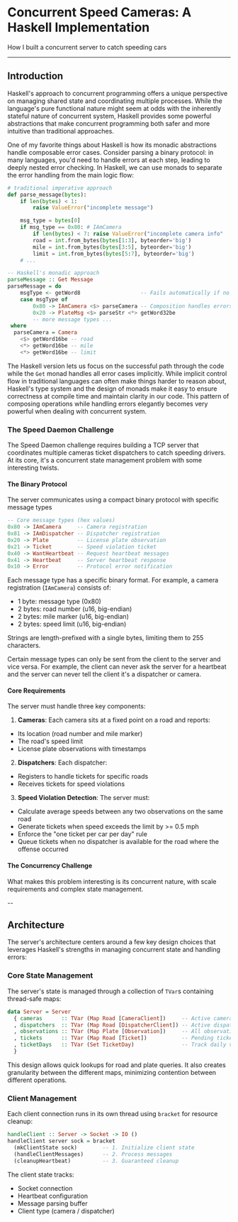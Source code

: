 # Concurrent Speed Cameras: A Haskell Implementation

How I built a concurrent server to catch speeding cars

---

## Introduction

Haskell's approach to concurrent programming offers a unique perspective on managing
shared state and coordinating multiple processes.
While the language's pure functional nature might seem at odds with the inherently
stateful nature of concurrent system,
Haskell provides some powerful abstractions that make concurrent programming
both safer and more intuitive than traditional approaches.

One of my favorite things about Haskell is how its monadic abstractions handle
composable error cases. Consider parsing a binary protocol: in many languages,
you'd need to handle errors at each step, leading to deeply nested error checking.
In Haskell, we can use monads to separate the error handling from the main logic flow:

```python
# traditional imperative approach
def parse_message(bytes):
    if len(bytes) < 1:
        raise ValueError("incomplete message")

    msg_type = bytes[0]
    if msg_type == 0x80: # IAmCamera
        if len(bytes) < 7: raise ValueError("incomplete camera info"
        road = int.from_bytes(bytes[1:3], byteorder='big')
        mile = int.from_bytes(bytes[3:5], byteorder='big')
        limit = int.from_bytes(bytes[5:7], byteorder='big')
    # ...
```

```Haskell
-- Haskell's monadic approach
parseMessage :: Get Message
parseMessage = do
    msgType <- getWord8                   -- Fails automatically if no bytes
    case msgType of
        0x80 -> IAmCamera <$> parseCamera -- Composition handles errors
        0x20 -> PlateMsg <$> parseStr <*> getWord32be
        -- more message types ...
 where
  parseCamera = Camera
    <$> getWord16be -- road
    <*> getWord16be -- mile
    <*> getWord16be -- limit
```

The Haskell version lets us focus on the successful path through the code while the
`Get` monad handles all error cases implicitly. While implicit control flow in
traditional languages can often make things harder to reason about, Haskell's
type system and the design of monads make it easy to ensure correctness at
compile time and maintain clarity in our code.
This pattern of composing operations while handling errors elegantly becomes
very powerful when dealing with concurrent system.

### The Speed Daemon Challenge

The Speed Daemon challenge requires building a TCP server that coordinates
multiple cameras ticket dispatchers to catch speeding drivers. At its core,
it's a concurrent state management problem with some interesting twists.

#### The Binary Protocol

The server communicates using a compact binary protocol with specific message types

```haskell
-- Core message types (hex values)
0x80 -> IAmCamera     -- Camera registration
0x81 -> IAmDispatcher -- Dispatcher registration
0x20 -> Plate         -- License plate observation 
0x21 -> Ticket        -- Speed violation ticket
0x40 -> WantHeartbeat -- Request heartbeat messages
0x41 -> Heartbeat     -- Server heartbeat response
0x10 -> Error         -- Protocol error notification
```

Each message type has a specific binary format.
For example, a camera registration (`IAmCamera`) consists of:
* 1 byte: message type (0x80)
* 2 bytes: road number (u16, big-endian)
* 2 bytes: mile marker (u16, big-endian)
* 2 bytes: speed limit (u16, big-endian)

Strings are length-prefixed with a single bytes, limiting them to 255 characters.

Certain message types can only be sent from the client to the server and vice versa.
For example, the client can never ask the server for a heartbeat and
the server can never tell the client it's a dispatcher or camera.

#### Core Requirements

The server must handle three key components:

1. **Cameras**: Each camera sits at a fixed point on a road and reports:
  * Its location (road number and mile marker)
  * The road's speed limit
  * License plate observations with timestamps

2. **Dispatchers**: Each dispatcher:
  * Registers to handle tickets for specific roads
  * Receives tickets for speed violations

3. **Speed Violation Detection**: The server must:
  * Calculate average speeds between any two observations on the same road
  * Generate tickets when speed exceeds the limit by >= 0.5 mph
  * Enforce the "one ticket per car per day" rule
  * Queue tickets when no dispatcher is available for the road where the offense occurred

#### The Concurrency Challenge

What makes this problem interesting is its concurrent nature,
with scale requirements and complex state management.

--

## Architecture

The server's architecture centers around a few key design choices that leverages
Haskell's strengths in managing concurrent state and handling errors:

### Core State Management

The server's state is managed through a collection of
`TVar`s containing thread-safe maps:

```haskell
data Server = Server
  { cameras      :: TVar (Map Road [CameraClient])     -- Active cameras by road
  , dispatchers  :: TVar (Map Road [DispatcherClient]) -- Active dispatchers 
  , observations :: TVar (Map Plate [Observation])     -- All observations by plate
  , tickets      :: TVar (Map Road [Ticket])           -- Pending tickets by road
  , ticketDays   :: TVar (Set TicketDay)               -- Track daily violations
  }
```

This design allows quick lookups for road and plate queries.
It also creates granularity between the different maps, minimizing
contention between different operations.

### Client Management

Each client connection runs in its own thread using `bracket` for resource cleanup:

```haskell
handleClient :: Server -> Socket -> IO ()
handleClient server sock = bracket
  (mkClientState sock)        -- 1. Initialize client state
  (handleClientMessages)      -- 2. Process messages
  (cleanupHeartbeat)          -- 3. Guaranteed cleanup
```

The client state tracks:
* Socket connection
* Heartbeat configuration
* Message parsing buffer
* Client type (camera / dispatcher)
